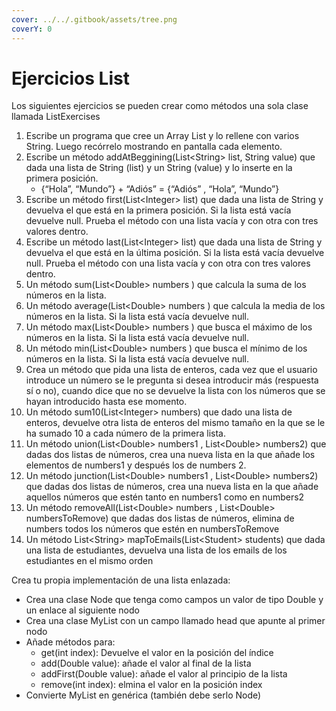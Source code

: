 ```yaml
---
cover: ../../.gitbook/assets/tree.png
coverY: 0
---
```


# Ejercicios List

Los siguientes ejercicios se pueden crear como métodos una sola clase llamada ListExercises

1. Escribe un programa que cree un Array List y lo rellene con varios String. Luego recórrelo mostrando en pantalla cada elemento.
2. Escribe un método addAtBeggining(List\<String> list, String value) que dada una lista de String (list) y un String (value) y lo inserte en la primera posición.
   * {“Hola”, “Mundo”} + “Adiós” = {“Adiós” , “Hola”, “Mundo”}
3. Escribe un método first(List\<Integer> list) que dada una lista de String y devuelva el que está en la primera posición. Si la lista está vacía devuelve null. Prueba el método con una lista vacía y con otra con tres valores dentro.
4. Escribe un método last(List\<Integer> list)  que dada una lista de String y devuelva el que está en la última posición. Si la lista está vacía devuelve null. Prueba el método con una lista vacía y con otra con tres valores dentro.
5. Un método sum(List\<Double> numbers ) que calcula la suma de los números en la lista.
6. Un método average(List\<Double> numbers ) que calcula la media de los números en la lista. Si la lista está vacía devuelve null.
7. Un método max(List\<Double> numbers ) que busca el máximo de los números en la lista. Si la lista está vacía devuelve null.
8. Un método min(List\<Double> numbers ) que busca el mínimo de los números en la lista. Si la lista está vacía devuelve null.
9. Crea un método que pida una lista de enteros, cada vez que el usuario introduce un número se le pregunta si desea introducir más (respuesta sí o no), cuando dice que no se devuelve la lista con los números que se hayan introducido hasta ese momento.
10. Un método sum10(List\<Integer> numbers) que dado una lista de enteros, devuelve otra lista de enteros del mismo tamaño en la que se le ha sumado 10 a cada número de la primera lista.
11. Un método union(List\<Double> numbers1 , List\<Double> numbers2) que dadas dos listas de números, crea una nueva lista en la que añade los elementos de numbers1 y después los de numbers 2.
12. Un método junction(List\<Double> numbers1 , List\<Double> numbers2) que dadas dos listas de números, crea una nueva lista en la que añade aquellos números que estén tanto en numbers1 como en numbers2
13. Un método removeAll(List\<Double> numbers , List\<Double> numbersToRemove) que dadas dos listas de números, elimina de numbers todos los números que estén en numbersToRemove
14. Un método List\<String> mapToEmails(List\<Student> students) que dada una lista de estudiantes, devuelva una lista de los emails de los estudiantes en el mismo orden

Crea tu propia implementación de una lista enlazada:

* Crea una clase Node que tenga como campos un valor de tipo Double y un enlace al siguiente nodo
* Crea una clase MyList con un campo llamado head que apunte al primer nodo
* Añade métodos para:
  * get(int index): Devuelve el valor en la posición del índice
  * add(Double value): añade el valor al final de la lista
  * addFirst(Double value): añade el valor al principio de la lista
  * remove(int index): elmina el valor en la posición index
* Convierte MyList en genérica (también debe serlo Node)
